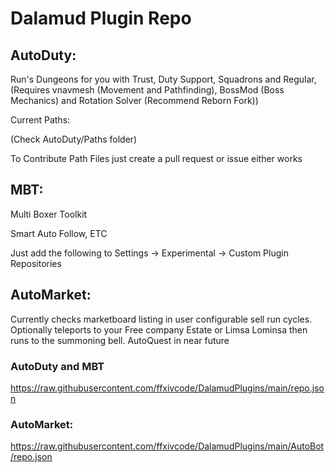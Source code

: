 # Dalamud Plugin Repo

## AutoDuty:

Run's Dungeons for you with Trust, Duty Support, Squadrons and Regular, (Requires vnavmesh (Movement and Pathfinding), BossMod (Boss Mechanics) and Rotation Solver (Recommend Reborn Fork))

Current Paths:

(Check AutoDuty/Paths folder)

To Contribute Path Files just create a pull request or issue either works

## MBT:

Multi Boxer Toolkit

Smart Auto Follow, ETC

Just add the following to Settings -> Experimental -> Custom Plugin Repositories

## AutoMarket:

Currently checks marketboard listing in user configurable sell run cycles. Optionally teleports to your Free company Estate or Limsa Lominsa then runs to the summoning bell. AutoQuest in near future

### AutoDuty and MBT
https://raw.githubusercontent.com/ffxivcode/DalamudPlugins/main/repo.json

### AutoMarket:
https://raw.githubusercontent.com/ffxivcode/DalamudPlugins/main/AutoBot/repo.json

